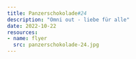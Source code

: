 ```yaml
---
title: Panzerschokolade#24
description: "Omni out - liebe für alle"
date: 2022-10-22
resources:
- name: flyer
  src: panzerschokolade-24.jpg
---
```

